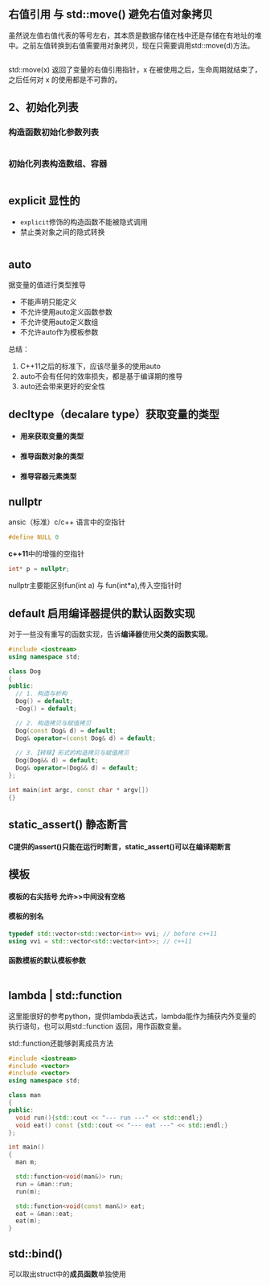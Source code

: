## 右值引用 与 std::move() 避免右值对象拷贝

虽然说左值右值代表的等号左右，其本质是数据存储在栈中还是存储在有地址的堆中。之前左值转换到右值需要用对象拷贝，现在只需要调用std::move(d)方法。

~~~c++

~~~



std::move(x) 返回了变量的右值引用指针，x 在被使用之后，生命周期就结束了，之后任何对 x 的使用都是不可靠的。

## 2、初始化列表

### 构造函数初始化参数列表

```c++

```

###  初始化列表构造数组、容器

~~~C++

~~~

## explicit 显性的 

- `explicit`修饰的构造函数不能被隐式调用
- 禁止类对象之间的隐式转换

~~~c++

~~~

## auto

据变量的值进行类型推导

- 不能声明只能定义
- 不允许使用auto定义函数参数
- 不允许使用auto定义数组
- 不允许auto作为模板参数

总结：

1. C++11之后的标准下，应该尽量多的使用auto
2. auto不会有任何的效率损失，都是基于编译期的推导
3. auto还会带来更好的安全性

## decltype（decalare type）获取变量的类型

- #### 用来获取变量的类型

- #### 推导函数对象的类型

- #### 推导容器元素类型


## nullptr

ansic（标准）c/c++ 语言中的空指针

```c++
#define NULL 0
```

**c++11**中的增强的空指针

```c++
int* p = nullptr;
```

nullptr主要能区别fun(int a) 与 fun(int*a),传入空指针时

## default 启用编译器提供的默认函数实现

对于一些没有重写的函数实现，告诉**编译器**使用**父类的函数实现**。

```c++
#include <iostream>
using namespace std;

class Dog
{
public:
  // 1. 构造与析构
  Dog() = default;
  ~Dog() = default;

  // 2. 构造拷贝与赋值拷贝
  Dog(const Dog& d) = default;
  Dog& operator=(const Dog& d) = default;
  
  // 3.【转移】形式的构造拷贝与赋值拷贝
  Dog(Dog&& d) = default;
  Dog& operator=(Dog&& d) = default;
};

int main(int argc, const char * argv[])
{}
```

## static_assert() 静态断言 

#### C提供的assert()只能在运行时断言，static_assert()可以在编译期断言

## 模板

#### 模板的右尖括号 允许>>中间没有空格

#### 模板的别名 

~~~C++
typedef std::vector<std::vector<int>> vvi; // before c++11
using vvi = std::vector<std::vector<int>>; // c++11
~~~

#### 函数模板的默认模板参数

~~~c++

~~~

## lambda | std::function

这里能很好的参考python，提供lambda表达式，lambda能作为捕获内外变量的执行语句，也可以用std::function 返回，用作函数变量。

std::function还能够剥离成员方法

```c++
#include <iostream>
#include <vector>
#include <vector>
using namespace std;

class man
{
public:
  void run(){std::cout << "--- run ---" << std::endl;}
  void eat() const {std::cout << "--- eat ---" << std::endl;}
};

int main()
{
  man m;

  std::function<void(man&)> run;
  run = &man::run;
  run(m);

  std::function<void(const man&)> eat;
  eat = &man::eat;
  eat(m);
}
```

## std::bind()

可以取出struct中的**成员函数**单独使用

